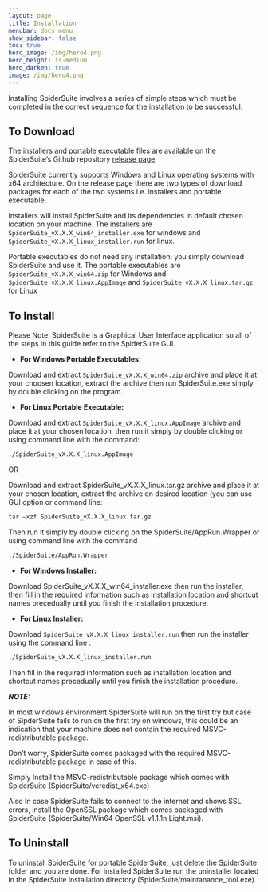 ```yaml
---
layout: page
title: Installation
menubar: docs_menu
show_sidebar: false
toc: true
hero_image: /img/hero4.png
hero_height: is-medium
hero_darken: true
image: /img/hero4.png
---
```


Installing SpiderSuite involves a series of simple steps which must be completed in the correct
sequence for the installation to be successful.

## **To Download**
The installers and portable executable files are available on the SpiderSuite’s Github repository [release page](https://github.com/3nock/SpiderSuite/releases)

SpiderSuite currently supports Windows and Linux operating systems with x64 architecture. On the release page there are two types of download packages for each of the two systems i.e. installers and portable executable.

Installers will install SpiderSuite and its dependencies in default chosen location on your machine. The installers are `SpiderSuite_vX.X.X_win64_installer.exe` for windows and `SpiderSuite_vX.X.X_linux_installer.run` for linux.

Portable executables do not need any installation; you simply download SpiderSuite and use it. The portable executables are `SpiderSuite_vX.X.X_win64.zip` for Windows and `SpiderSuite_vX.X.X_linux.AppImage` and `SpiderSuite_vX.X.X_linux.tar.gz` for Linux

## **To Install**
Please Note: SpiderSuite is a Graphical User Interface application so all of the steps in this guide refer to the SpiderSuite GUI.

* **For Windows Portable Executables:**

Download and extract `SpiderSuite_vX.X.X_win64.zip` archive and place it at your choosen location, extract the archive then run SpiderSuite.exe simply by double clicking on the program.

* **For Linux Portable Executable:**

Download and extract `SpiderSuite_vX.X.X_linux.AppImage` archive and place it at your chosen location, then run it simply by double clicking or using command line with the command:

```bash
./SpiderSuite_vX.X.X_linux.AppImage
```

OR

Download and extract SpiderSuite_vX.X.X_linux.tar.gz archive and place it at your chosen location, extract the archive on desired location (you can use GUI option or command line: 

```bash
tar –xzf SpiderSuite_vX.X.X_linux.tar.gz
```
Then run it simply by double clicking on the SpiderSuite/AppRun.Wrapper or using command line with the command 

```bash
./SpiderSuite/AppRun.Wrapper
```

* **For Windows Installer:**

Download SpiderSuite_vX.X.X_win64_installer.exe then run the installer, then fill in the required information such as installation location and shortcut names precedually until you finish the installation procedure.

* **For Linux Installer:**

Download `SpiderSuite_vX.X.X_linux_installer.run` then run the installer using the command line :

```bash
./SpiderSuite_vX.X.X_linux_installer.run
```
Then fill in the required information such as installation location and shortcut names precedually until you finish the installation procedure.

_**NOTE:**_

In most windows environment SpiderSuite will run on the first try but case of SipderSuite fails to run on the first try on windows, this could be an indication that your machine does not contain the required MSVC-redistributable package. 

Don’t worry, SpiderSuite comes packaged with the required MSVC-redistributable package in case of this. 

Simply Install the MSVC-redistributable package which comes with SpiderSuite (SpiderSuite/vcredist_x64.exe)

Also In case SpiderSuite fails to connect to the internet and shows SSL errors, install the OpenSSL package which comes packaged with SpiderSuite (SpiderSuite/Win64 OpenSSL v1.1.1n Light.msi).

## **To Uninstall**
To uninstall SpiderSuite for portable SpiderSuite, just delete the SpiderSuite folder and you are done.  For installed SpiderSuite run the uninstaller located in the SpiderSuite installation directory (SpiderSuite/maintanance_tool.exe).
